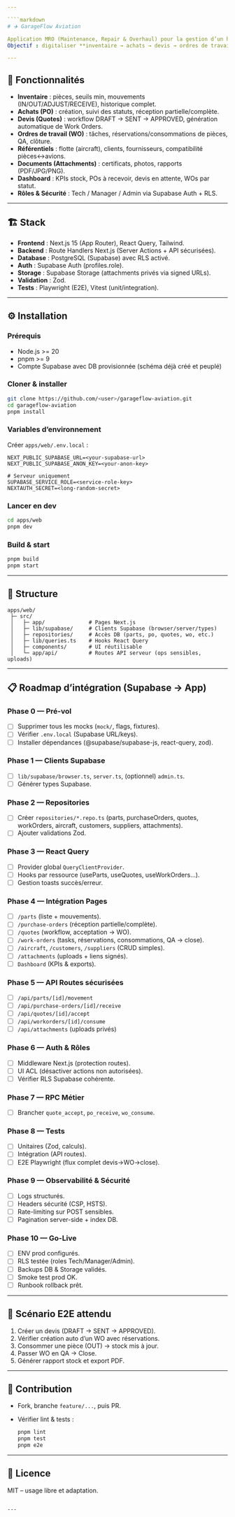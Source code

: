 ```yaml
---

````markdown
# ✈️ GarageFlow Aviation

Application MRO (Maintenance, Repair & Overhaul) pour la gestion d’un hangar aéronautique.  
Objectif : digitaliser **inventaire → achats → devis → ordres de travail → traçabilité** avec **Supabase** comme backend (DB + Auth + Storage).

---
```


## 🚀 Fonctionnalités
- **Inventaire** : pièces, seuils min, mouvements (IN/OUT/ADJUST/RECEIVE), historique complet.
- **Achats (PO)** : création, suivi des statuts, réception partielle/complète.
- **Devis (Quotes)** : workflow DRAFT → SENT → APPROVED, génération automatique de Work Orders.
- **Ordres de travail (WO)** : tâches, réservations/consommations de pièces, QA, clôture.
- **Référentiels** : flotte (aircraft), clients, fournisseurs, compatibilité pièces↔avions.
- **Documents (Attachments)** : certificats, photos, rapports (PDF/JPG/PNG).
- **Dashboard** : KPIs stock, POs à recevoir, devis en attente, WOs par statut.
- **Rôles & Sécurité** : Tech / Manager / Admin via Supabase Auth + RLS.

---

## 🏗️ Stack
- **Frontend** : Next.js 15 (App Router), React Query, Tailwind.
- **Backend** : Route Handlers Next.js (Server Actions + API sécurisées).
- **Database** : PostgreSQL (Supabase) avec RLS activé.
- **Auth** : Supabase Auth (profiles.role).
- **Storage** : Supabase Storage (attachments privés via signed URLs).
- **Validation** : Zod.
- **Tests** : Playwright (E2E), Vitest (unit/integration).

---

## ⚙️ Installation

### Prérequis
- Node.js >= 20
- pnpm >= 9
- Compte Supabase avec DB provisionnée (schéma déjà créé et peuplé)

### Cloner & installer
```bash
git clone https://github.com/<user>/garageflow-aviation.git
cd garageflow-aviation
pnpm install
````

### Variables d’environnement

Créer `apps/web/.env.local` :

```env
NEXT_PUBLIC_SUPABASE_URL=<your-supabase-url>
NEXT_PUBLIC_SUPABASE_ANON_KEY=<your-anon-key>

# Serveur uniquement
SUPABASE_SERVICE_ROLE=<service-role-key>
NEXTAUTH_SECRET=<long-random-secret>
```

### Lancer en dev

```bash
cd apps/web
pnpm dev
```

### Build & start

```bash
pnpm build
pnpm start
```

---

## 📂 Structure

```
apps/web/
 ├─ src/
 │   ├─ app/              # Pages Next.js
 │   ├─ lib/supabase/     # Clients Supabase (browser/server/types)
 │   ├─ repositories/     # Accès DB (parts, po, quotes, wo, etc.)
 │   ├─ lib/queries.ts    # Hooks React Query
 │   ├─ components/       # UI réutilisable
 │   └─ app/api/          # Routes API serveur (ops sensibles, uploads)
```

---

## 📋 Roadmap d’intégration (Supabase → App)

### Phase 0 — Pré-vol

* [ ] Supprimer tous les mocks (`mock/`, flags, fixtures).
* [ ] Vérifier `.env.local` (Supabase URL/keys).
* [ ] Installer dépendances (@supabase/supabase-js, react-query, zod).

### Phase 1 — Clients Supabase

* [ ] `lib/supabase/browser.ts`, `server.ts`, (optionnel) `admin.ts`.
* [ ] Générer types Supabase.

### Phase 2 — Repositories

* [ ] Créer `repositories/*.repo.ts` (parts, purchaseOrders, quotes, workOrders, aircraft, customers, suppliers, attachments).
* [ ] Ajouter validations Zod.

### Phase 3 — React Query

* [ ] Provider global `QueryClientProvider`.
* [ ] Hooks par ressource (useParts, useQuotes, useWorkOrders…).
* [ ] Gestion toasts succès/erreur.

### Phase 4 — Intégration Pages

* [ ] `/parts` (liste + mouvements).
* [ ] `/purchase-orders` (réception partielle/complète).
* [ ] `/quotes` (workflow, acceptation → WO).
* [ ] `/work-orders` (tasks, réservations, consommations, QA → close).
* [ ] `/aircraft`, `/customers`, `/suppliers` (CRUD simples).
* [ ] `/attachments` (uploads + liens signés).
* [ ] `Dashboard` (KPIs & exports).

### Phase 5 — API Routes sécurisées

* [ ] `/api/parts/[id]/movement`
* [ ] `/api/purchase-orders/[id]/receive`
* [ ] `/api/quotes/[id]/accept`
* [ ] `/api/workorders/[id]/consume`
* [ ] `/api/attachments` (uploads privés)

### Phase 6 — Auth & Rôles

* [ ] Middleware Next.js (protection routes).
* [ ] UI ACL (désactiver actions non autorisées).
* [ ] Vérifier RLS Supabase cohérente.

### Phase 7 — RPC Métier

* [ ] Brancher `quote_accept`, `po_receive`, `wo_consume`.

### Phase 8 — Tests

* [ ] Unitaires (Zod, calculs).
* [ ] Intégration (API routes).
* [ ] E2E Playwright (flux complet devis→WO→close).

### Phase 9 — Observabilité & Sécurité

* [ ] Logs structurés.
* [ ] Headers sécurité (CSP, HSTS).
* [ ] Rate-limiting sur POST sensibles.
* [ ] Pagination server-side + index DB.

### Phase 10 — Go-Live

* [ ] ENV prod configurés.
* [ ] RLS testée (roles Tech/Manager/Admin).
* [ ] Backups DB & Storage validés.
* [ ] Smoke test prod OK.
* [ ] Runbook rollback prêt.

---

## 🧪 Scénario E2E attendu

1. Créer un devis (DRAFT → SENT → APPROVED).
2. Vérifier création auto d’un WO avec réservations.
3. Consommer une pièce (OUT) → stock mis à jour.
4. Passer WO en QA → Close.
5. Générer rapport stock et export PDF.

---

## 🤝 Contribution

* Fork, branche `feature/...`, puis PR.
* Vérifier lint & tests :

  ```bash
  pnpm lint
  pnpm test
  pnpm e2e
  ```

---

## 📜 Licence

MIT – usage libre et adaptation.

```

---
